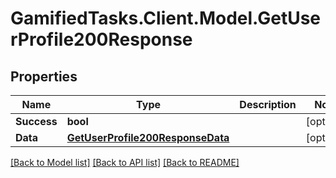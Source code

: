 # GamifiedTasks.Client.Model.GetUserProfile200Response

## Properties

Name | Type | Description | Notes
------------ | ------------- | ------------- | -------------
**Success** | **bool** |  | [optional] 
**Data** | [**GetUserProfile200ResponseData**](GetUserProfile200ResponseData.md) |  | [optional] 

[[Back to Model list]](../../README.md#documentation-for-models) [[Back to API list]](../../README.md#documentation-for-api-endpoints) [[Back to README]](../../README.md)

